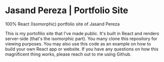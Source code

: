 # Jasand Pereza | Portfolio Site
100% React (Isomorphic) portfolio site of Jasand Pereza


This is my portofilio site that I've made public. It's built in React and renders server-side (that's the isomorphic part).
You many clone this repository for viewing purposes. You may also use this code as an example on how to build your own React app or website.
If you have any questions on how this magnificent thing works, please reach out to me using Github.


